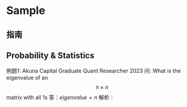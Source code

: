 # Sample

## 指南

## Probability & Statistics

例题1: Akuna Capital Graduate Quant Researcher 2023 
问: What is the eigenvalue of an $$n \times n$$ matrix with all 1s
答：$eigenvalue = n$
解析：

